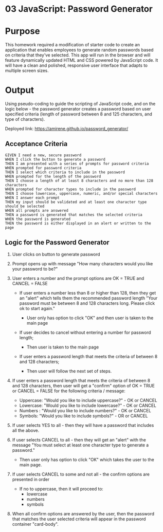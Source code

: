 # 03 JavaScript: Password Generator

# Purpose
This homework required a modification of starter code to create an application that enables employees to generate random passwords based on criteria that they’ve selected. This app will run in the browser and will feature dynamically updated HTML and CSS powered by JavaScript code. It will have a clean and polished, responsive user interface that adapts to multiple screen sizes.

# Output

Using pseudo-coding to guide the scripting of JavaScript code, and on the logic below - the password generator creates a password based on user specified criteria (length of password between 8 and 125 characters, and type of characters). 

Deployed link: https://amirene.github.io/password_generator/  


## Acceptance Criteria

```
GIVEN I need a new, secure password
WHEN I click the button to generate a password
THEN I am presented with a series of prompts for password criteria
WHEN prompted for password criteria
THEN I select which criteria to include in the password
WHEN prompted for the length of the password
THEN I choose a length of at least 8 characters and no more than 128 characters
WHEN prompted for character types to include in the password
THEN I choose lowercase, uppercase, numeric, and/or special characters
WHEN I answer each prompt
THEN my input should be validated and at least one character type should be selected
WHEN all prompts are answered
THEN a password is generated that matches the selected criteria
WHEN the password is generated
THEN the password is either displayed in an alert or written to the page
```

## Logic for the Password Generator

1. User clicks on button to generate password

2. Prompt opens up with message "How many characters would you like your password to be?"

3. User enters a number and the prompt options are OK = TRUE and CANCEL = FALSE

    * If user enters a number less than 8 or higher than 128, then they get an "alert" which tells them the recommended password length "Your password must be between 8 and 128 characters long. Please click ok to start again."

        - User only has option to click "OK" and then user is taken to the main page

    * If user decides to cancel without entering a number for password length;
    
        - Then user is taken to the main page

    * If user enters a password length that meets the criteria of between 8 and 128 characters;
        - Then user will follow the next set of steps. 

4. If user enters a password length that meets the criteria of between 8 and 128 characters, then user will get a "confirm" option of OK = TRUE or CANCEL = FALSE for the following criteria / message:

    * Uppercase: "Would you like to include uppercase?" - OK or CANCEL
    * Lowercase: "Would you like to include lowercase?" -  OK or CANCEL
    * Numbers : "Would you like to include numbers?" - OK or CANCEL
    * Symbols: "Would you like to include symbols?" - OR or CANCEL

5. If user selects YES to all - then they will have a password that includes all the above.

6. If user selects CANCEL to all - then they will get an "alert" with the message "You must select at least one character type to generate a password." 

    * Then user only has option to click "OK" which takes the user to the main page. 

7. If user selects CANCEL to some and not all - the confirm options are presented in order
    * If no to uppercase, then it will proceed to:
        - lowercase
        - numbers
        - symbols

8. When all confirm options are answered by the user, then the password that matches the user selected criteria will appear in the password container "card-body". 















